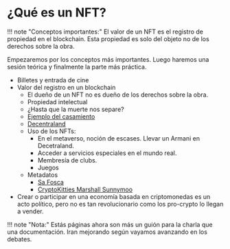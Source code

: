 # ¿Qué es un NFT?

!!! note "Conceptos importantes:"
    El valor de un NFT es el registro de propiedad en el blockchain. Esta propiedad es solo del objeto no de los derechos sobre la obra. 

Empezaremos por los conceptos más importantes. Luego haremos una sesión teórica y finalmente la parte más 
práctica.

- Billetes y entrada de cine
- Valor del registro en un blockchain
    - El dueño de un NFT no es dueño de los derechos sobre la obra.
    - Propiedad intelectual
    - ¿Hasta que la muerte nos separe?
    - [Ejemplo del casamiento](https://www.infofueguina.com/curiosas/2022/2/10/sellaron-su-matrimonio-con-blockchain-con-un-contrato-inteligente-de-ethereum-votos-en-formato-nft-62451.html)
    - [Decentraland](https://www.lifestyleasia.com/bk/gear/tech/closeup-nft-marriage-certificate-get-married-in-the-metaverse/)
    - Uso de los NFTs:
        - En el metaverso, noción de escases. Llevar un Armani en Decetraland. 
        - Acceder a servicios especiales en el mundo real.
        - Membresía de clubs.
        - Juegos 
    - Metadatos 
        - [Sa Fosca](https://etherscan.io/nft/0x0adf0bc748296bcba9f394d783a5f5e9406d6874/118)
        - [CryptoKitties Marshall Sunnymoo](https://rarible.com/token/0x06012c8cf97BEaD5deAe237070F9587f8E7A266d:407781?tab=details)
- Crear o participar en una economía basada en criptomonedas es un acto político, pero no es tan revolucionario como los
  pro-crypto lo llegan a vender.

!!! note "Nota:" 
    Estás páginas ahora son más un guión para la charla que una documentación. Iran mejorando según vayamos 
    avanzando en los debates.